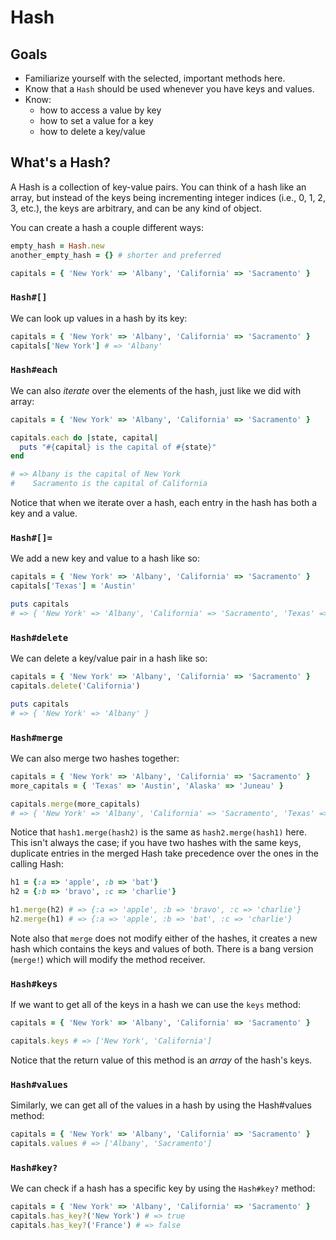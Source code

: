# Hash

## Goals

* Familiarize yourself with the selected, important methods here.
* Know that a `Hash` should be used whenever you have keys and values.
* Know:
  * how to access a value by key
  * how to set a value for a key
  * how to delete a key/value

## What's a Hash?

A Hash is a collection of key-value pairs. You can think of a hash
like an array, but instead of the keys being incrementing integer
indices (i.e., 0, 1, 2, 3, etc.), the keys are arbitrary, and can be
any kind of object.

You can create a hash a couple different ways:

```ruby
empty_hash = Hash.new
another_empty_hash = {} # shorter and preferred

capitals = { 'New York' => 'Albany', 'California' => 'Sacramento' }
```

### `Hash#[]`

We can look up values in a hash by its key:

```ruby
capitals = { 'New York' => 'Albany', 'California' => 'Sacramento' }
capitals['New York'] # => 'Albany'
```

### `Hash#each`

We can also *iterate* over the elements of the hash, just like we did
with array:

```ruby
capitals = { 'New York' => 'Albany', 'California' => 'Sacramento' }

capitals.each do |state, capital|
  puts "#{capital} is the capital of #{state}"
end

# => Albany is the capital of New York
#    Sacramento is the capital of California
```

Notice that when we iterate over a hash, each entry in the hash has
both a key and a value.

### `Hash#[]=`

We add a new key and value to a hash like so:

```ruby
capitals = { 'New York' => 'Albany', 'California' => 'Sacramento' }
capitals['Texas'] = 'Austin'

puts capitals
# => { 'New York' => 'Albany', 'California' => 'Sacramento', 'Texas' => 'Austin' }
```

### `Hash#delete`

We can delete a key/value pair in a hash like so:

```ruby
capitals = { 'New York' => 'Albany', 'California' => 'Sacramento' }
capitals.delete('California')

puts capitals
# => { 'New York' => 'Albany' }
```

### `Hash#merge`

We can also merge two hashes together:

```ruby
capitals = { 'New York' => 'Albany', 'California' => 'Sacramento' }
more_capitals = { 'Texas' => 'Austin', 'Alaska' => 'Juneau' }

capitals.merge(more_capitals)
# => { 'New York' => 'Albany', 'California' => 'Sacramento', 'Texas' => 'Austin', 'Alaska' => 'Juneau' }
```

Notice that `hash1.merge(hash2)` is the same as `hash2.merge(hash1)`
here. This isn't always the case; if you have two hashes with the same
keys, duplicate entries in the merged Hash take precedence over the
ones in the calling Hash:

```ruby
h1 = {:a => 'apple', :b => 'bat'}
h2 = {:b => 'bravo', :c => 'charlie'}

h1.merge(h2) # => {:a => 'apple', :b => 'bravo', :c => 'charlie'}
h2.merge(h1) # => {:a => 'apple', :b => 'bat', :c => 'charlie'}
```

Note also that `merge` does not modify either of the hashes, it
creates a new hash which contains the keys and values of both. There
is a bang version (`merge!`) which will modify the method receiver.

### `Hash#keys`

If we want to get all of the keys in a hash we can use the `keys`
method:

```ruby
capitals = { 'New York' => 'Albany', 'California' => 'Sacramento' }

capitals.keys # => ['New York', 'California']
```

Notice that the return value of this method is an *array* of the
hash's keys.

### `Hash#values`

Similarly, we can get all of the values in a hash by using the
Hash#values method:

```ruby
capitals = { 'New York' => 'Albany', 'California' => 'Sacramento' }
capitals.values # => ['Albany', 'Sacramento']
```

### `Hash#key?`

We can check if a hash has a specific key by using the `Hash#key?`
method:

```ruby
capitals = { 'New York' => 'Albany', 'California' => 'Sacramento' }
capitals.has_key?('New York') # => true
capitals.has_key?('France') # => false
```

[ruby-set-doc]: http://www.ruby-doc.org/stdlib-2.1.2/libdoc/set/rdoc/Set.html
